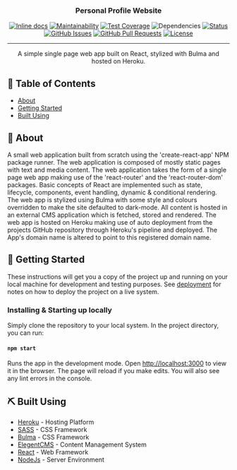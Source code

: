 <h3 align="center">Personal Profile Website</h3>

<div align="center">

  [![Inline docs](http://inch-ci.org/github/Yurizaki/pf-frontend.svg?branch=main)](http://inch-ci.org/github/Yurizaki/pf-frontend)
  [![Maintainability](https://api.codeclimate.com/v1/badges/3b51042d4a9046f16811/maintainability)](https://codeclimate.com/github/Yurizaki/pf-frontend/maintainability)
  [![Test Coverage](https://api.codeclimate.com/v1/badges/3b51042d4a9046f16811/test_coverage)](https://codeclimate.com/github/Yurizaki/pf-frontend/test_coverage)
  ![Dependencies](https://david-dm.org/Yurizaki/pf-frontend.svg)
  [![Status](https://img.shields.io/badge/status-active-success.svg)]()
  [![GitHub Issues](https://img.shields.io/github/issues/yurizaki/pf-frontend.svg)](https://github.com/yurizaki/pf-frontend/issues)
  [![GitHub Pull Requests](https://img.shields.io/github/issues-pr/yurizaki/pf-frontend.svg)](https://github.com/yurizaki/pf-frontend/pulls)
  [![License](https://img.shields.io/badge/license-MIT-blue.svg)](/LICENSE)

</div>

---

<p align="center">
    A simple single page web app built on React, stylized with Bulma and hosted on Heroku.
    <br>
</p>

## 📝 Table of Contents
- [About](#about)
- [Getting Started](#getting_started)
- [Built Using](#built_using)

## 🧐 About <a name = "about"></a>
A small web application built from scratch using the 'create-react-app' NPM package runner. The web application is composed of mostly static pages with text and media content. The web application takes the form of a single page web app making use of the 'react-router' and the 'react-router-dom' packages. Basic concepts of React are implemented such as state, lifecycle, components, event handling, dynamic & conditional rendering. The web app is stylized using Bulma with some style and colours overridden to make the site defaulted to dark-mode. All content is hosted in an external CMS application which is fetched, stored and rendered. The web app is hosted on Heroku making use of auto deployment from the projects GitHub repository through Heroku's pipeline and deployed. The App's domain name is altered to point to this registered domain name.

## 🏁 Getting Started <a name = "getting_started"></a>
These instructions will get you a copy of the project up and running on your local machine for development and testing purposes. See [deployment](#deployment) for notes on how to deploy the project on a live system.

### Installing & Starting up locally
Simply clone the repository to your local system. In the project directory, you can run:

#### `npm start`

Runs the app in the development mode. Open [http://localhost:3000](http://localhost:3000) to view it in the browser.
The page will reload if you make edits. You will also see any lint errors in the console.

## ⛏️ Built Using <a name = "built_using"></a>
- [Heroku](https://heroku.com/) - Hosting Platform
- [SASS](https://sass-lang.com/) - CSS Framework
- [Bulma](https://www.mongodb.com/) - CSS Framework
- [ElegentCMS](https://www.elegantcms.io/) - Content Management System
- [React](https://reactjs.org/) - Web Framework
- [NodeJs](https://nodejs.org/en/) - Server Environment
